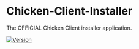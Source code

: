 # Chicken-Client-Installer
The OFFICIAL Chicken Client installer application.


[![Version](https://img.shields.io/badge/version-1.0.0-blue.svg)](https://semver.org)
